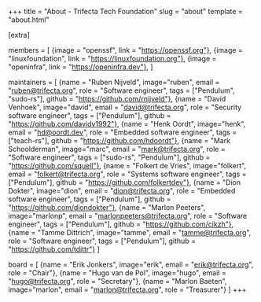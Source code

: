+++
title = "About - Trifecta Tech Foundation"
slug = "about"
template = "about.html"

[extra]

members = [
    {image = "openssf", link = "https://openssf.org"},
    {image = "linuxfoundation", link = "https://linuxfoundation.org"},
    {image = "openinfra", link = "https://openinfra.dev"},
]

maintainers = [
    {name = "Ruben Nijveld", image="ruben", email = "ruben@trifecta.org", role = "Software engineer", tags = ["Pendulum", "sudo-rs"], github = "https://github.com/rnijveld"},
    {name = "David Venhoek", image="david", email = "david@trifecta.org", role = "Security software engineer", tags = ["Pendulum"], github = "https://github.com/davidv1992"},
    {name = "Henk Oordt", image="henk", email = "hd@oordt.dev", role = "Embedded software engineer", tags = ["teach-rs"], github = "https://github.com/hdoordt"},
    {name = "Mark Schoolderman", image="marc", email = "mark@trifecta.org", role = "Software engineer", tags = ["sudo-rs", "Pendulum"], github = "https://github.com/squell"},
    {name = "Folkert de Vries", image="folkert", email = "folkert@trifecta.org", role = "Systems software engineer", tags = ["Pendulum"], github = "https://github.com/folkertdev"},
    {name = "Dion Dokter", image="dion", email = "dion@trifecta.org", role = "Embedded software engineer", tags = ["Pendulum"], github = "https://github.com/diondokter"},
    {name = "Marlon Peeters", image="marlonp", email = "marlonpeeters@trifecta.org", role = "Software engineer", tags = ["Pendulum"], github = "https://github.com/cikzh"},
    {name = "Tamme Dittrich", image="tamme", email = "tamme@trifecta.org", role = "Software engineer", tags = ["Pendulum"], github = "https://github.com/tdittr"}
]

board = [
    {name = "Erik Jonkers", image="erik", email = "erik@trifecta.org", role = "Chair"},
    {name = "Hugo van de Pol", image="hugo", email = "hugo@trifecta.org", role = "Secretary"},
    {name = "Marlon Baeten", image="marlon", email = "marlon@trifecta.org", role = "Treasurer"}
]
+++


